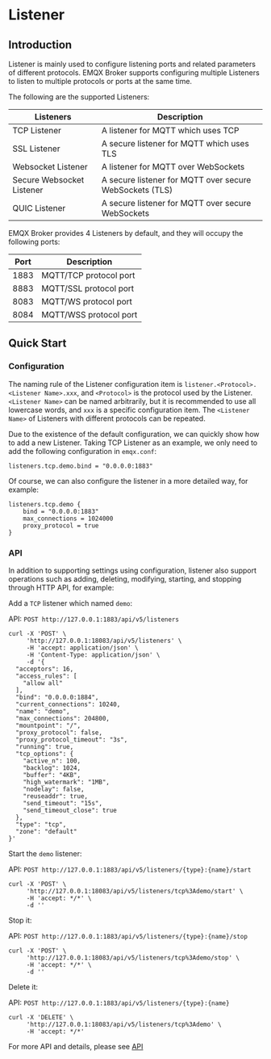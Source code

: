 # Listener

## Introduction

Listener is mainly used to configure listening ports and related parameters of different protocols. EMQX Broker supports configuring multiple Listeners to listen to multiple protocols or ports at the same time.

The following are the supported Listeners:

| Listeners                 | Description                                             |
| ------------------------- | ------------------------------------------------------- |
| TCP Listener              | A listener for MQTT which uses TCP                      |
| SSL Listener              | A secure listener for MQTT which uses TLS               |
| Websocket Listener        | A listener for MQTT over WebSockets                     |
| Secure Websocket Listener | A secure listener for MQTT over secure WebSockets (TLS) |
| QUIC Listener             | A secure listener for MQTT over secure WebSockets       |

EMQX Broker provides 4 Listeners by default, and they will occupy the following ports:

| Port            | Description             |
| ----------------| ----------------------- |
| 1883            | MQTT/TCP protocol port  |
| 8883            | MQTT/SSL protocol port  |
| 8083            | MQTT/WS protocol port   |
| 8084            | MQTT/WSS protocol port  |

## Quick Start

### Configuration

The naming rule of the Listener configuration item is `listener.<Protocol>.<Listener Name>.xxx`, and `<Protocol>` is the protocol used by the Listener. `<Listener Name>` can be named arbitrarily, but it is recommended to use all lowercase words, and `xxx` is a specific configuration item. The `<Listener Name>` of Listeners with different protocols can be repeated.

Due to the existence of the default configuration, we can quickly show how to add a new Listener. Taking TCP Listener as an example, we only need to add the following configuration in `emqx.conf`:

```
listeners.tcp.demo.bind = "0.0.0.0:1883"
```


Of course, we can also configure the listener in a more detailed way, for example:

```
listeners.tcp.demo {
    bind = "0.0.0.0:1883"
    max_connections = 1024000
    proxy_protocol = true
}
```

### API

In addition to supporting settings using configuration, listener also support operations such as adding, deleting, modifying, starting, and stopping through HTTP API, for example:

Add a `TCP` listener which named `demo`:

API: `POST http://127.0.0.1:1883/api/v5/listeners`

```
curl -X 'POST' \
     'http://127.0.0.1:18083/api/v5/listeners' \
     -H 'accept: application/json' \
     -H 'Content-Type: application/json' \
     -d '{
  "acceptors": 16,
  "access_rules": [
    "allow all"
  ],
  "bind": "0.0.0.0:1884",
  "current_connections": 10240,
  "name": "demo",
  "max_connections": 204800,
  "mountpoint": "/",
  "proxy_protocol": false,
  "proxy_protocol_timeout": "3s",
  "running": true,
  "tcp_options": {
    "active_n": 100,
    "backlog": 1024,
    "buffer": "4KB",
    "high_watermark": "1MB",
    "nodelay": false,
    "reuseaddr": true,
    "send_timeout": "15s",
    "send_timeout_close": true
  },
  "type": "tcp",
  "zone": "default"
}'
```

Start the `demo` listener:

API: `POST http://127.0.0.1:1883/api/v5/listeners/{type}:{name}/start`

```
curl -X 'POST' \
     'http://127.0.0.1:18083/api/v5/listeners/tcp%3Ademo/start' \
     -H 'accept: */*' \
     -d ''
```

Stop it:

API: `POST http://127.0.0.1:1883/api/v5/listeners/{type}:{name}/stop`


```
curl -X 'POST' \
     'http://127.0.0.1:18083/api/v5/listeners/tcp%3Ademo/stop' \
     -H 'accept: */*' \
     -d ''
```

Delete it:

API: `POST http://127.0.0.1:1883/api/v5/listeners/{type}:{name}`


```
curl -X 'DELETE' \
     'http://127.0.0.1:18083/api/v5/listeners/tcp%3Ademo' \
     -H 'accept: */*'
```

For more API and details, please see [API](./admin/api.md)
